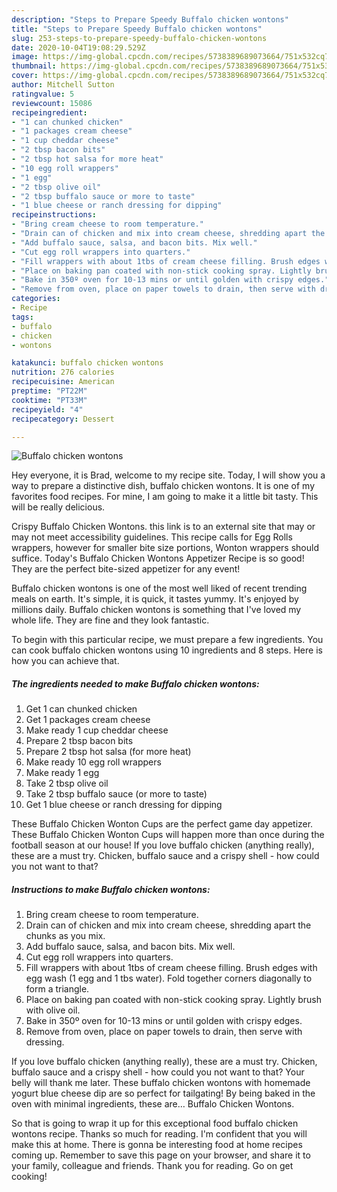 ```yaml
---
description: "Steps to Prepare Speedy Buffalo chicken wontons"
title: "Steps to Prepare Speedy Buffalo chicken wontons"
slug: 253-steps-to-prepare-speedy-buffalo-chicken-wontons
date: 2020-10-04T19:08:29.529Z
image: https://img-global.cpcdn.com/recipes/5738389689073664/751x532cq70/buffalo-chicken-wontons-recipe-main-photo.jpg
thumbnail: https://img-global.cpcdn.com/recipes/5738389689073664/751x532cq70/buffalo-chicken-wontons-recipe-main-photo.jpg
cover: https://img-global.cpcdn.com/recipes/5738389689073664/751x532cq70/buffalo-chicken-wontons-recipe-main-photo.jpg
author: Mitchell Sutton
ratingvalue: 5
reviewcount: 15086
recipeingredient:
- "1 can chunked chicken"
- "1 packages cream cheese"
- "1 cup cheddar cheese"
- "2 tbsp bacon bits"
- "2 tbsp hot salsa for more heat"
- "10 egg roll wrappers"
- "1 egg"
- "2 tbsp olive oil"
- "2 tbsp buffalo sauce or more to taste"
- "1 blue cheese or ranch dressing for dipping"
recipeinstructions:
- "Bring cream cheese to room temperature."
- "Drain can of chicken and mix into cream cheese, shredding apart the chunks as you mix."
- "Add buffalo sauce, salsa, and bacon bits. Mix well."
- "Cut egg roll wrappers into quarters."
- "Fill wrappers with about 1tbs of cream cheese filling. Brush edges with egg wash (1 egg and 1 tbs water). Fold together corners diagonally to form a triangle."
- "Place on baking pan coated with non-stick cooking spray. Lightly brush with olive oil."
- "Bake in 350º oven for 10-13 mins or until golden with crispy edges."
- "Remove from oven, place on paper towels to drain, then serve with dressing."
categories:
- Recipe
tags:
- buffalo
- chicken
- wontons

katakunci: buffalo chicken wontons 
nutrition: 276 calories
recipecuisine: American
preptime: "PT22M"
cooktime: "PT33M"
recipeyield: "4"
recipecategory: Dessert

---
```



![Buffalo chicken wontons](https://img-global.cpcdn.com/recipes/5738389689073664/751x532cq70/buffalo-chicken-wontons-recipe-main-photo.jpg)

Hey everyone, it is Brad, welcome to my recipe site. Today, I will show you a way to prepare a distinctive dish, buffalo chicken wontons. It is one of my favorites food recipes. For mine, I am going to make it a little bit tasty. This will be really delicious.

Crispy Buffalo Chicken Wontons. this link is to an external site that may or may not meet accessibility guidelines. This recipe calls for Egg Rolls wrappers, however for smaller bite size portions, Wonton wrappers should suffice. Today&#39;s Buffalo Chicken Wontons Appetizer Recipe is so good! They are the perfect bite-sized appetizer for any event!

Buffalo chicken wontons is one of the most well liked of recent trending meals on earth. It's simple, it is quick, it tastes yummy. It's enjoyed by millions daily. Buffalo chicken wontons is something that I've loved my whole life. They are fine and they look fantastic.


To begin with this particular recipe, we must prepare a few ingredients. You can cook buffalo chicken wontons using 10 ingredients and 8 steps. Here is how you can achieve that.

<!--inarticleads1-->

##### The ingredients needed to make Buffalo chicken wontons:

1. Get 1 can chunked chicken
1. Get 1 packages cream cheese
1. Make ready 1 cup cheddar cheese
1. Prepare 2 tbsp bacon bits
1. Prepare 2 tbsp hot salsa (for more heat)
1. Make ready 10 egg roll wrappers
1. Make ready 1 egg
1. Take 2 tbsp olive oil
1. Take 2 tbsp buffalo sauce (or more to taste)
1. Get 1 blue cheese or ranch dressing for dipping


These Buffalo Chicken Wonton Cups are the perfect game day appetizer. These Buffalo Chicken Wonton Cups will happen more than once during the football season at our house! If you love buffalo chicken (anything really), these are a must try. Chicken, buffalo sauce and a crispy shell - how could you not want to that? 

<!--inarticleads2-->

##### Instructions to make Buffalo chicken wontons:

1. Bring cream cheese to room temperature.
1. Drain can of chicken and mix into cream cheese, shredding apart the chunks as you mix.
1. Add buffalo sauce, salsa, and bacon bits. Mix well.
1. Cut egg roll wrappers into quarters.
1. Fill wrappers with about 1tbs of cream cheese filling. Brush edges with egg wash (1 egg and 1 tbs water). Fold together corners diagonally to form a triangle.
1. Place on baking pan coated with non-stick cooking spray. Lightly brush with olive oil.
1. Bake in 350º oven for 10-13 mins or until golden with crispy edges.
1. Remove from oven, place on paper towels to drain, then serve with dressing.


If you love buffalo chicken (anything really), these are a must try. Chicken, buffalo sauce and a crispy shell - how could you not want to that? Your belly will thank me later. These buffalo chicken wontons with homemade yogurt blue cheese dip are so perfect for tailgating! By being baked in the oven with minimal ingredients, these are… Buffalo Chicken Wontons. 

So that is going to wrap it up for this exceptional food buffalo chicken wontons recipe. Thanks so much for reading. I'm confident that you will make this at home. There is gonna be interesting food at home recipes coming up. Remember to save this page on your browser, and share it to your family, colleague and friends. Thank you for reading. Go on get cooking!
